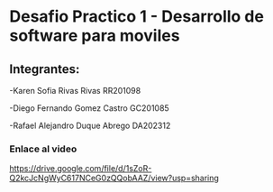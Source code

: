 # Desafio Practico 1 - Desarrollo de software para moviles

## Integrantes:

-Karen Sofia Rivas Rivas  RR201098

-Diego Fernando Gomez Castro  GC201085

-Rafael Alejandro Duque Abrego DA202312

### Enlace al video
https://drive.google.com/file/d/1sZoR-Q2kcJcNgWyC617NCeG0zQQobAAZ/view?usp=sharing
